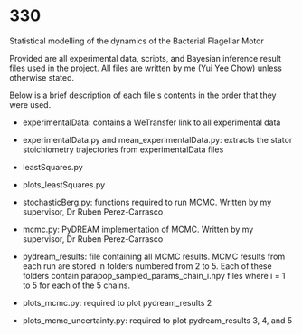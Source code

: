 # 330
Statistical modelling of the dynamics of the Bacterial Flagellar Motor

Provided are all experimental data, scripts, and Bayesian inference result files used in the project. All files are written by me (Yui Yee Chow) unless otherwise stated.

Below is a brief description of each file's contents in the order that they were used.

- experimentalData: contains a WeTransfer link to all experimental data

- experimentalData.py and mean_experimentalData.py: extracts the stator stoichiometry trajectories from experimentalData files

- leastSquares.py

- plots_leastSquares.py

- stochasticBerg.py: functions required to run MCMC. Written by my supervisor, Dr Ruben Perez-Carrasco

- mcmc.py: PyDREAM implementation of MCMC. Written by my supervisor, Dr Ruben Perez-Carrasco

- pydream_results: file containing all MCMC results. MCMC results from each run are stored in folders numbered from 2 to 5. Each of these folders contain parapop_sampled_params_chain_i.npy files where i = 1 to 5 for each of the 5 chains.

- plots_mcmc.py: required to plot pydream_results 2

- plots_mcmc_uncertainty.py: required to plot pydream_results 3, 4, and 5
